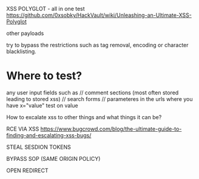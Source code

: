 

XSS POLYGLOT - all in one test
https://github.com/0xsobky/HackVault/wiki/Unleashing-an-Ultimate-XSS-Polyglot 

other payloads

try to bypass the restrictions such as tag removal, encoding or character blacklisting.

# Where to test?
any user input fields such as 
// comment sections (most often stored leading to stored xss)
// search forms
// parameteres in the urls where you have x="value" test on value

How to excalate xss to other things and what things it can be? 

RCE VIA XSS https://www.bugcrowd.com/blog/the-ultimate-guide-to-finding-and-escalating-xss-bugs/ 

STEAL SESDION TOKENS

BYPASS SOP (SAME ORIGIN POLICY)

OPEN REDIRECT 




